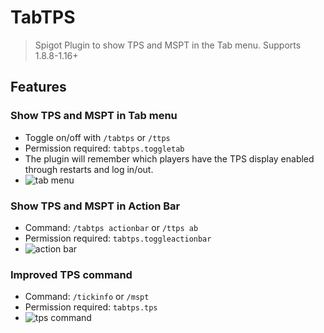 # TabTPS
> Spigot Plugin to show TPS and MSPT in the Tab menu. Supports 1.8.8-1.16+

## Features

### Show TPS and MSPT in Tab menu
* Toggle on/off with ``/tabtps`` or ``/ttps``
* Permission required: ``tabtps.toggletab``
* The plugin will remember which players have the TPS display enabled through restarts and log in/out.
* ![tab menu](https://i.imgur.com/93NmuUA.png)

### Show TPS and MSPT in Action Bar
* Command: ``/tabtps actionbar`` or ``/ttps ab``
* Permission required: ``tabtps.toggleactionbar``
* ![action bar](https://i.imgur.com/aMzzNRR.png)

### Improved TPS command
* Command: ``/tickinfo`` or ``/mspt``
* Permission required: ``tabtps.tps``
* ![tps command](https://i.imgur.com/8KyVZ9C.png)
